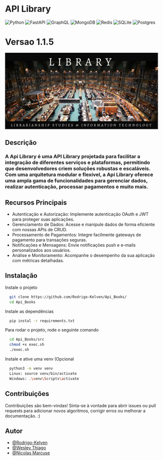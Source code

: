 
# API Library
![Python](https://img.shields.io/badge/python-3670A0?style=for-the-badge&logo=python&logoColor=ffdd54) 
![FastAPI](https://img.shields.io/badge/FastAPI-%23FF4F00.svg?style=for-the-badge&logo=fastapi&logoColor=white)
![GraphQL](https://img.shields.io/badge/GraphQL-%23E10098.svg?style=for-the-badge&logo=graphql&logoColor=white)
![MongoDB](https://img.shields.io/badge/MongoDB-%234ea94b.svg?style=for-the-badge&logo=mongodb&logoColor=white) 
![Redis](https://img.shields.io/badge/redis-%23DD0031.svg?style=for-the-badge&logo=redis&logoColor=white) 
![SQLite](https://img.shields.io/badge/sqlite-%2307405e.svg?style=for-the-badge&logo=sqlite&logoColor=white) 
![Postgres](https://img.shields.io/badge/postgres-%23316192.svg?style=for-the-badge&logo=postgresql&logoColor=white) 

# Versao 1.1.5

![Minha Imagem](images/Library.png)

## Descrição

### A Api Library  é uma API Library projetada para facilitar a integração de diferentes serviços e plataformas, permitindo que desenvolvedores criem soluções robustas e escaláveis. Com uma arquitetura modular e flexível, a Api Library  oferece uma ampla gama de funcionalidades para gerenciar dados, realizar autenticação, processar pagamentos e muito mais.
## Recursos Principais

  - Autenticação e Autorização: Implemente autenticação OAuth e JWT para proteger suas aplicações.
  - Gerenciamento de Dados: Acesse e manipule dados de forma eficiente com nossas APIs de CRUD.
  - Processamento de Pagamentos: Integre facilmente gateways de pagamento para transações seguras.
  - Notificações e Mensagens: Envie notificações push e e-mails personalizados aos usuários.
  - Análise e Monitoramento: Acompanhe o desempenho da sua aplicação com métricas detalhadas.


## Instalação

Instale o projeto

```bash
  git clone https://github.com/Rodrigo-Kelven/Api_Books/
  cd Api_Books
```
Instale as dependências

```bash
  pip instal -r requirements.txt
```
Para rodar o projeto, rode o seguinte comando

```bash
  cd Api_Books/src
  chmod +x exec.sh
  ./exec.sh
```
Instale e ative uma venv (Opcional

```bash
  python3 -m venv venv
  Linux: source venv/bin/activate
  Windows: .\venv\Scripts\activate 
```

## Contribuições
Contribuições são bem-vindas! Sinta-se à vontade para abrir issues ou pull requests para adicionar novos algoritmos, corrigir erros ou melhorar a documentação. :)


## Autor

- [@Rodrigo-Kelven](https://github.com/Rodrigo-Kelven)
- [@Wesley Thiago](https://github.com/Wesley0071)
- [@Nicolas Marcuse](https://github.com/N1kkoo)

